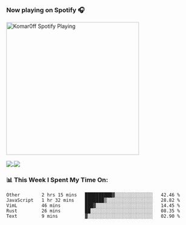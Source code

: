### Now playing on Spotify 🎧

[<img src="https://spotify-playing-puce.vercel.app/api/spotify" alt="Komar0ff Spotify Playing" width="350" />](https://open.spotify.com/user/s6zkxrrclsh72vtvdrqm8ttji)

<a href="https://github.com/Komar0ff/Komar0ff">
  <img align="center" src="https://github-readme-stats.vercel.app/api?username=Komar0ff&count_private=true&show_icons=true&line_height=27&count_private=true&theme=graywhite" />
</a>

<a href="https://github.com/Komar0ff?tab=repositories">
  <img align="center" src="https://github-readme-stats.vercel.app/api/top-langs/?username=Komar0ff&hide=css,html&theme=graywhite" />
</a>

### 📊 This Week I Spent My Time On:
<!--START_SECTION:waka-->
```text
Other        2 hrs 15 mins   ██████████▓░░░░░░░░░░░░░░   42.46 % 
JavaScript   1 hr 32 mins    ███████▒░░░░░░░░░░░░░░░░░   28.82 % 
VimL         46 mins         ███▓░░░░░░░░░░░░░░░░░░░░░   14.45 % 
Rust         26 mins         ██░░░░░░░░░░░░░░░░░░░░░░░   08.35 % 
Text         9 mins          ▓░░░░░░░░░░░░░░░░░░░░░░░░   02.90 % 
```
<!--END_SECTION:waka-->
